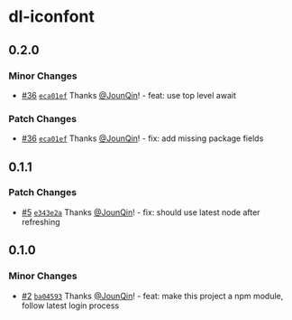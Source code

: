 # dl-iconfont

## 0.2.0

### Minor Changes

- [#36](https://github.com/un-ts/dl-iconfont/pull/36) [`eca01ef`](https://github.com/un-ts/dl-iconfont/commit/eca01ef6e711acc38b417238b88bcc056a0e164b) Thanks [@JounQin](https://github.com/JounQin)! - feat: use top level await

### Patch Changes

- [#36](https://github.com/un-ts/dl-iconfont/pull/36) [`eca01ef`](https://github.com/un-ts/dl-iconfont/commit/eca01ef6e711acc38b417238b88bcc056a0e164b) Thanks [@JounQin](https://github.com/JounQin)! - fix: add missing package fields

## 0.1.1

### Patch Changes

- [#5](https://github.com/rx-ts/dl-iconfont/pull/5) [`e343e2a`](https://github.com/rx-ts/dl-iconfont/commit/e343e2ad980f0282d0d63b2bb65f1376d10f87f4) Thanks [@JounQin](https://github.com/JounQin)! - fix: should use latest node after refreshing

## 0.1.0

### Minor Changes

- [#2](https://github.com/rx-ts/dl-iconfont/pull/2) [`ba04593`](https://github.com/rx-ts/dl-iconfont/commit/ba0459398688e1a35f81bcec48e183ca6669dc8e) Thanks [@JounQin](https://github.com/JounQin)! - feat: make this project a npm module, follow latest login process
